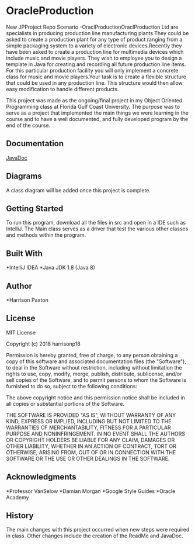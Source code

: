 # OracleProduction
New JPProject Repo
Scenario -OraclProductionOraclProduction Ltd are specialists in producing production line manufacturing plants.They could be asked to create a production plant for any type of product ranging from a simple packaging system to a variety of electronic devices.Recently they have been asked to create a production line for multimedia devices which include music and movie players.  They wish to employee you to design a template in Java for creating and recording all future production line items.  For this particular production facility you will only implement a concrete class for music and movie players.Your task is to create a flexible structure that could be used in any production line.  This structure would then allow easy modification to handle different products.

This project was made as the ongoing/final project in my Object Oriented Programming class at Florida Gulf Coast University. The purpose was to serve as a project that implemented the main things we were learning in the course and to have a well documented, and fully developed program by the end of the course.

## Documentation
[JavaDoc](http://www.astralminerals.com/OracleProduction/)

## Diagrams
A class diagram will be added once this project is complete.

## Getting Started
To run this program, download all the files in src and open in a IDE such as IntelliJ. The Main class serves as a driver that test the various other classes and methods within the program.

## Built With
*IntelliJ IDEA
*Java JDK 1.8 (Java 8)

## Author
*Harrison Paxton

## License
MIT License

Copyright (c) 2018 harrisonp18

Permission is hereby granted, free of charge, to any person obtaining a copy
of this software and associated documentation files (the "Software"), to deal
in the Software without restriction, including without limitation the rights
to use, copy, modify, merge, publish, distribute, sublicense, and/or sell
copies of the Software, and to permit persons to whom the Software is
furnished to do so, subject to the following conditions:

The above copyright notice and this permission notice shall be included in all
copies or substantial portions of the Software.

THE SOFTWARE IS PROVIDED "AS IS", WITHOUT WARRANTY OF ANY KIND, EXPRESS OR
IMPLIED, INCLUDING BUT NOT LIMITED TO THE WARRANTIES OF MERCHANTABILITY,
FITNESS FOR A PARTICULAR PURPOSE AND NONINFRINGEMENT. IN NO EVENT SHALL THE
AUTHORS OR COPYRIGHT HOLDERS BE LIABLE FOR ANY CLAIM, DAMAGES OR OTHER
LIABILITY, WHETHER IN AN ACTION OF CONTRACT, TORT OR OTHERWISE, ARISING FROM,
OUT OF OR IN CONNECTION WITH THE SOFTWARE OR THE USE OR OTHER DEALINGS IN THE
SOFTWARE.

## Acknowledgments
*Professor VanSelow
*Damian Morgan
*Google Style Guides
*Oracle Academy

## History
The main changes with this project occurred when new steps were required in class. Other changes include the creation of the ReadMe and JavaDoc.
